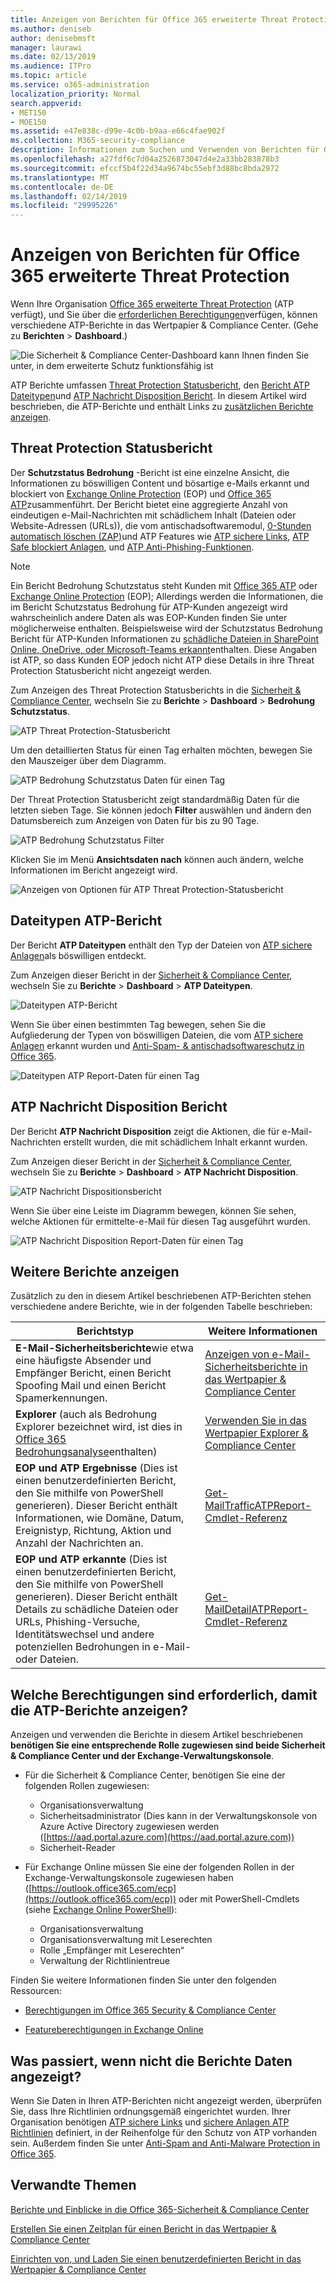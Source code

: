 ```yaml
---
title: Anzeigen von Berichten für Office 365 erweiterte Threat Protection
ms.author: deniseb
author: denisebmsft
manager: laurawi
ms.date: 02/13/2019
ms.audience: ITPro
ms.topic: article
ms.service: o365-administration
localization_priority: Normal
search.appverid:
- MET150
- MOE150
ms.assetid: e47e838c-d99e-4c0b-b9aa-e66c4fae902f
ms.collection: M365-security-compliance
description: Informationen zum Suchen und Verwenden von Berichten für Office 365 erweiterte Threat Protection in das Wertpapier &amp; Compliance Center.
ms.openlocfilehash: a27fdf6c7d04a2526873047d4e2a33bb283878b3
ms.sourcegitcommit: efccf5b4f22d34a9674bc55ebf3d88bc8bda2972
ms.translationtype: MT
ms.contentlocale: de-DE
ms.lasthandoff: 02/14/2019
ms.locfileid: "29995226"
---
```

# <a name="view-reports-for-office-365-advanced-threat-protection"></a>Anzeigen von Berichten für Office 365 erweiterte Threat Protection

Wenn Ihre Organisation [Office 365 erweiterte Threat Protection](office-365-atp.md) (ATP verfügt), und Sie über die [erforderlichen Berechtigungen](#what-permissions-are-needed-to-view-these-reports)verfügen, können verschiedene ATP-Berichte in das Wertpapier &amp; Compliance Center. (Gehe zu **Berichten** \> **Dashboard**.)
  
![Die Sicherheit &amp; Compliance Center-Dashboard kann Ihnen finden Sie unter, in dem erweiterte Schutz funktionsfähig ist](media/6b213d34-adbb-44af-8549-be9a7e2db087.png)
  
ATP Berichte umfassen [Threat Protection Statusbericht](#threat-protection-status-report), den [Bericht ATP Dateitypen](#atp-file-types-report)und [ATP Nachricht Disposition Bericht](#atp-message-disposition-report). In diesem Artikel wird beschrieben, die ATP-Berichte und enthält Links zu [zusätzlichen Berichte anzeigen](#additional-reports-to-view).
  
## <a name="threat-protection-status-report"></a>Threat Protection Statusbericht

Der **Schutzstatus Bedrohung** -Bericht ist eine einzelne Ansicht, die Informationen zu böswilligen Content und bösartige e-Mails erkannt und blockiert von [Exchange Online Protection](eop/exchange-online-protection-overview.md) (EOP) und [Office 365 ATP](office-365-atp.md)zusammenführt. Der Bericht bietet eine aggregierte Anzahl von eindeutigen e-Mail-Nachrichten mit schädlichem Inhalt (Dateien oder Website-Adressen (URLs)), die vom antischadsoftwaremodul, [0-Stunden automatisch löschen (ZAP)](zero-hour-auto-purge.md)und ATP Features wie [ATP sichere Links](atp-safe-links.md), [ATP Safe blockiert Anlagen](atp-safe-attachments.md), und [ATP Anti-Phishing-Funktionen](atp-anti-phishing.md).

> [!NOTE]
> Ein Bericht Bedrohung Schutzstatus steht Kunden mit [Office 365 ATP](office-365-atp.md) oder [Exchange Online Protection](eop/exchange-online-protection-eop.md) (EOP); Allerdings werden die Informationen, die im Bericht Schutzstatus Bedrohung für ATP-Kunden angezeigt wird wahrscheinlich andere Daten als was EOP-Kunden finden Sie unter möglicherweise enthalten. Beispielsweise wird der Schutzstatus Bedrohung Bericht für ATP-Kunden Informationen zu [schädliche Dateien in SharePoint Online, OneDrive, oder Microsoft-Teams erkannt](atp-for-spo-odb-and-teams.md)enthalten. Diese Angaben ist ATP, so dass Kunden EOP jedoch nicht ATP diese Details in ihre Threat Protection Statusbericht nicht angezeigt werden.
  
Zum Anzeigen des Threat Protection Statusberichts in die [Sicherheit &amp; Compliance Center](https://protection.office.com), wechseln Sie zu **Berichte** \> **Dashboard** \> **Bedrohung Schutzstatus**.
  
![ATP Threat Protection-Statusbericht](media/6bdd41eb-62e0-423b-9fd4-d1d5baf0cbd5.png)
  
Um den detaillierten Status für einen Tag erhalten möchten, bewegen Sie den Mauszeiger über dem Diagramm.
  
![ATP Bedrohung Schutzstatus Daten für einen Tag](media/d5c2c6ad-c002-4985-a032-c866e46fdea8.png)
  
Der Threat Protection Statusbericht zeigt standardmäßig Daten für die letzten sieben Tage. Sie können jedoch **Filter** auswählen und ändern den Datumsbereich zum Anzeigen von Daten für bis zu 90 Tage. 
  
![ATP Bedrohung Schutzstatus Filter](media/4f703369-642b-402b-9758-b9c828283410.png)
  
Klicken Sie im Menü **Ansichtsdaten nach** können auch ändern, welche Informationen im Bericht angezeigt wird. 
  
![Anzeigen von Optionen für ATP Threat Protection-Statusbericht](media/4959bf8c-d192-4542-b00b-184e101e7513.png)
  
## <a name="atp-file-types-report"></a>Dateitypen ATP-Bericht

Der Bericht **ATP Dateitypen** enthält den Typ der Dateien von [ATP sichere Anlagen](atp-safe-attachments.md)als böswilligen entdeckt.
  
Zum Anzeigen dieser Bericht in der [Sicherheit &amp; Compliance Center](https://protection.office.com), wechseln Sie zu **Berichte** \> **Dashboard** \> **ATP Dateitypen**.
  
![Dateitypen ATP-Bericht](media/6e3f5d33-79aa-4b2d-938c-6ef135d9e54c.png)
  
Wenn Sie über einen bestimmten Tag bewegen, sehen Sie die Aufgliederung der Typen von böswilligen Dateien, die vom [ATP sichere Anlagen](atp-safe-attachments.md) erkannt wurden und [Anti-Spam- &amp; antischadsoftwareschutz in Office 365](anti-spam-and-anti-malware-protection.md).
  
![Dateitypen ATP Report-Daten für einen Tag](media/10d18428-699a-41d2-a73e-be3a8214ada1.png)
  
## <a name="atp-message-disposition-report"></a>ATP Nachricht Disposition Bericht

Der Bericht **ATP Nachricht Disposition** zeigt die Aktionen, die für e-Mail-Nachrichten erstellt wurden, die mit schädlichem Inhalt erkannt wurden. 
  
Zum Anzeigen dieser Bericht in der [Sicherheit &amp; Compliance Center](https://protection.office.com), wechseln Sie zu **Berichte** \> **Dashboard** \> **ATP Nachricht Disposition**.
  
![ATP Nachricht Dispositionsbericht](media/b0ff65c4-53d3-496d-bafa-8937a5eb69e5.png)
  
Wenn Sie über eine Leiste im Diagramm bewegen, können Sie sehen, welche Aktionen für ermittelte-e-Mail für diesen Tag ausgeführt wurden.
  
![ATP Nachricht Disposition Report-Daten für einen Tag](media/68d2beb8-4b30-48c4-8ba6-5e8ab88ae456.png)
  
## <a name="additional-reports-to-view"></a>Weitere Berichte anzeigen

Zusätzlich zu den in diesem Artikel beschriebenen ATP-Berichten stehen verschiedene andere Berichte, wie in der folgenden Tabelle beschrieben:

|Berichtstyp  |Weitere Informationen  |
|---------|---------|
|**E-Mail-Sicherheitsberichte**wie etwa eine häufigste Absender und Empfänger Bericht, einen Bericht Spoofing Mail und einen Bericht Spamerkennungen. | [Anzeigen von e-Mail-Sicherheitsberichte in das Wertpapier &amp; Compliance Center](view-email-security-reports.md)        |
|**Explorer** (auch als Bedrohung Explorer bezeichnet wird, ist dies in [Office 365 Bedrohungsanalyse](office-365-ti.md)enthalten)     | [Verwenden Sie in das Wertpapier Explorer &amp; Compliance Center](use-explorer-in-security-and-compliance.md)        |
|**EOP und ATP Ergebnisse** (Dies ist einen benutzerdefinierten Bericht, den Sie mithilfe von PowerShell generieren). Dieser Bericht enthält Informationen, wie Domäne, Datum, Ereignistyp, Richtung, Aktion und Anzahl der Nachrichten an.  | [Get-MailTrafficATPReport-Cmdlet-Referenz](https://docs.microsoft.com/powershell/module/exchange/advanced-threat-protection/get-mailtrafficatpreport?view=exchange-ps) |
|**EOP und ATP erkannte** (Dies ist einen benutzerdefinierten Bericht, den Sie mithilfe von PowerShell generieren). Dieser Bericht enthält Details zu schädliche Dateien oder URLs, Phishing-Versuche, Identitätswechsel und andere potenziellen Bedrohungen in e-Mail- oder Dateien.   | [Get-MailDetailATPReport-Cmdlet-Referenz](https://docs.microsoft.com/powershell/module/exchange/advanced-threat-protection/get-maildetailatpreport?view=exchange-ps)        |

  
## <a name="what-permissions-are-needed-to-view-the-atp-reports"></a>Welche Berechtigungen sind erforderlich, damit die ATP-Berichte anzeigen?

Anzeigen und verwenden die Berichte in diesem Artikel beschriebenen **benötigen Sie eine entsprechende Rolle zugewiesen sind beide Sicherheit &amp; Compliance Center und der Exchange-Verwaltungskonsole**.

- Für die Sicherheit &amp; Compliance Center, benötigen Sie eine der folgenden Rollen zugewiesen:
    - Organisationsverwaltung
    - Sicherheitsadministrator (Dies kann in der Verwaltungskonsole von Azure Active Directory zugewiesen werden ([https://aad.portal.azure.com](https://aad.portal.azure.com))
    - Sicherheit-Reader

- Für Exchange Online müssen Sie eine der folgenden Rollen in der Exchange-Verwaltungskonsole zugewiesen haben ([https://outlook.office365.com/ecp](https://outlook.office365.com/ecp)) oder mit PowerShell-Cmdlets (siehe [Exchange Online PowerShell](https://docs.microsoft.com/powershell/exchange/exchange-online/exchange-online-powershell?view=exchange-ps)):
    - Organisationsverwaltung
    - Organisationsverwaltung mit Leserechten
    - Rolle „Empfänger mit Leserechten“
    - Verwaltung der Richtlinientreue

Finden Sie weitere Informationen finden Sie unter den folgenden Ressourcen:

- [Berechtigungen im Office 365 Security &amp; Compliance Center](permissions-in-the-security-and-compliance-center.md)

- [Featureberechtigungen in Exchange Online](https://docs.microsoft.com/exchange/permissions-exo/feature-permissions)
   
## <a name="what-if-the-reports-arent-showing-data"></a>Was passiert, wenn nicht die Berichte Daten angezeigt?

Wenn Sie Daten in Ihren ATP-Berichten nicht angezeigt werden, überprüfen Sie, dass Ihre Richtlinien ordnungsgemäß eingerichtet wurden. Ihrer Organisation benötigen [ATP sichere Links](set-up-atp-safe-links-policies.md) und [sichere Anlagen ATP Richtlinien](set-up-atp-safe-attachments-policies.md) definiert, in der Reihenfolge für den Schutz von ATP vorhanden sein. Außerdem finden Sie unter [Anti-Spam and Anti-Malware Protection in Office 365](anti-spam-and-anti-malware-protection.md).
  
## <a name="related-topics"></a>Verwandte Themen

[Berichte und Einblicke in die Office 365-Sicherheit &amp; Compliance Center](reports-and-insights-in-security-and-compliance.md)
  
[Erstellen Sie einen Zeitplan für einen Bericht in das Wertpapier &amp; Compliance Center](create-a-schedule-for-a-report.md)
  
[Einrichten von, und Laden Sie einen benutzerdefinierten Bericht in das Wertpapier &amp; Compliance Center](set-up-and-download-a-custom-report.md)
  


